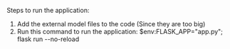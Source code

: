 Steps to run the application:

1. Add the external model files to the code (Since they are too big)
2. Run this command to run the application:
   $env:FLASK_APP="app.py"; flask run --no-reload
